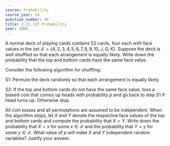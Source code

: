 ```yaml
---
course: Probability
course_year: IA
question_number: 40
title: 2.II.11F Probability
year: 2006
---
```



A normal deck of playing cards contains 52 cards, four each with face values in the set $\mathcal{F}=\{A, 2,3,4,5,6,7,8,9,10, J, Q, K\}$. Suppose the deck is well shuffled so that each arrangement is equally likely. Write down the probability that the top and bottom cards have the same face value.

Consider the following algorithm for shuffling:

S1: Permute the deck randomly so that each arrangement is equally likely.

S2: If the top and bottom cards do not have the same face value, toss a biased coin that comes up heads with probability $p$ and go back to step $\mathrm{S} 1$ if head turns up. Otherwise stop.

All coin tosses and all permutations are assumed to be independent. When the algorithm stops, let $X$ and $Y$ denote the respective face values of the top and bottom cards and compute the probability that $X=Y$. Write down the probability that $X=x$ for some $x \in \mathcal{F}$ and the probability that $Y=y$ for some $y \in \mathcal{F}$. What value of $p$ will make $X$ and $Y$ independent random variables? Justify your answer.